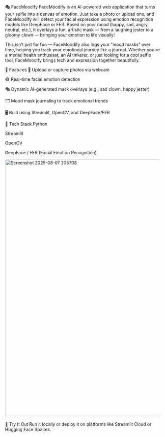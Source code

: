 🎭 FaceMoodify 
FaceMoodify is an AI-powered web application that turns your selfie into a canvas of emotion. Just take a photo or upload one, and FaceMoodify will detect your facial expression using emotion recognition models like DeepFace or FER. Based on your mood (happy, sad, angry, neutral, etc.), it overlays a fun, artistic mask — from a laughing jester to a gloomy clown — bringing your emotion to life visually!

This isn't just for fun — FaceMoodify also logs your “mood masks” over time, helping you track your emotional journey like a journal. Whether you're a mental health enthusiast, an AI tinkerer, or just looking for a cool selfie tool, FaceMoodify brings tech and expression together beautifully.

🌟 Features
📸 Upload or capture photos via webcam

😄 Real-time facial emotion detection

🎭 Dynamic AI-generated mask overlays (e.g., sad clown, happy jester)

🗂️ Mood mask journaling to track emotional trends

🖥️ Built using Streamlit, OpenCV, and DeepFace/FER

🧠 Tech Stack
Python

Streamlit

OpenCV

DeepFace / FER (Facial Emotion Recognition)


<img width="1892" height="837" alt="Screenshot 2025-08-07 205708" src="https://github.com/user-attachments/assets/3be58b1b-f3f7-4e16-8cca-265b7451a8a1" />


🚀 Try It Out
Run it locally or deploy it on platforms like Streamlit Cloud or Hugging Face Spaces.
